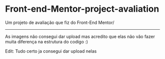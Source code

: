 # Front-end-Mentor-project-avaliation
Um projeto de avaliação que fiz do Front-End Mentor/


_________________________________________________________________________

As imagens não consegui dar upload mas acredito que elas não vão fazer muita diferença na estrutura do codigo :)

Edit: Tudo certo ja consegui dar upload nelas
